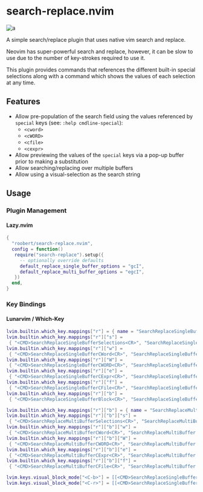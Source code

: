 # search-replace.nvim

![a](https://user-images.githubusercontent.com/226654/210119753-8951db87-e7e1-48c7-a75d-e3c5f222d702.gif)

A simple search/replace plugin that uses native vim search and replace.

Neovim has super-powerful search and replace, however, it can be slow to use due to the
number of key-strokes required to use it.

This plugin provides commands that references the different built-in special selections
along with a command which shows the values of each selection at any time.

## Features

* Allow pre-population of the search field using the values referenced by `special` keys (see: `:help cmdline-special`):
  * `<cword>`
  * `<cWORD>`
  * `<cfile>`
  * `<cexpr>`
* Allow previewing the values of the `special` keys via a pop-up buffer prior to making
  a substitution
* Allow searching/replacing over multiple buffers
* Allow using a visual-selection as the search string

## Usage

### Plugin Management

#### Lazy.nvim

``` lua
{
  "roobert/search-replace.nvim",
  config = function()
   require("search-replace").setup({
     -- optionally override defaults
     default_replace_single_buffer_options = "gcI",
     default_replace_multi_buffer_options = "egcI",
   })
  end,
}
```

### Key Bindings

#### Lunarvim / Which-Key

``` lua
lvim.builtin.which_key.mappings["r"] = { name = "SearchReplaceSingleBuffer" }
lvim.builtin.which_key.mappings["r"]["s"] =
 { "<CMD>SearchReplaceSingleBufferSelections<CR>", "SearchReplaceSingleBuffer [s]elction list" }
lvim.builtin.which_key.mappings["r"]["w"] =
 { "<CMD>SearchReplaceSingleBufferCWord<CR>", "SearchReplaceSingleBuffer [w]ord" }
lvim.builtin.which_key.mappings["r"]["W"] =
 { "<CMD>SearchReplaceSingleBufferCWORD<CR>", "SearchReplaceSingleBuffer [W]ORD" }
lvim.builtin.which_key.mappings["r"]["e"] =
 { "<CMD>SearchReplaceSingleBufferCExpr<CR>", "SearchReplaceSingleBuffer [e]xpr" }
lvim.builtin.which_key.mappings["r"]["f"] =
 { "<CMD>SearchReplaceSingleBufferCFile<CR>", "SearchReplaceSingleBuffer [f]ile" }
lvim.builtin.which_key.mappings["r"]["b"] =
 { "<CMD>SearchReplaceSingleBufferBlock<CR>", "SearchReplaceSingleBuffer [b]lock" }

lvim.builtin.which_key.mappings["r"]["b"] = { name = "SearchReplaceMultiBuffer" }
lvim.builtin.which_key.mappings["r"]["b"]["s"] =
 { "<CMD>SearchReplaceMultiBufferSelections<CR>", "SearchReplaceMultiBuffer [s]elction list" }
lvim.builtin.which_key.mappings["r"]["b"]["w"] =
 { "<CMD>SearchReplaceMultiBufferCWord<CR>", "SearchReplaceMultiBuffer [w]ord" }
lvim.builtin.which_key.mappings["r"]["b"]["W"] =
 { "<CMD>SearchReplaceMultiBufferCWORD<CR>", "SearchReplaceMultiBuffer [W]ORD" }
lvim.builtin.which_key.mappings["r"]["b"]["e"] =
 { "<CMD>SearchReplaceMultiBufferCExpr<CR>", "SearchReplaceMultiBuffer [e]xpr" }
lvim.builtin.which_key.mappings["r"]["b"]["f"] =
 { "<CMD>SearchReplaceMultiBufferCFile<CR>", "SearchReplaceMultiBuffer [f]ile" }

lvim.keys.visual_block_mode["<C-b>"] = [[<CMD>SearchReplaceSingleBufferWithinBlock<CR>]]
lvim.keys.visual_block_mode["<C-r>"] = [[<CMD>SearchReplaceSingleBufferVisualSelection<CR>]]
```
